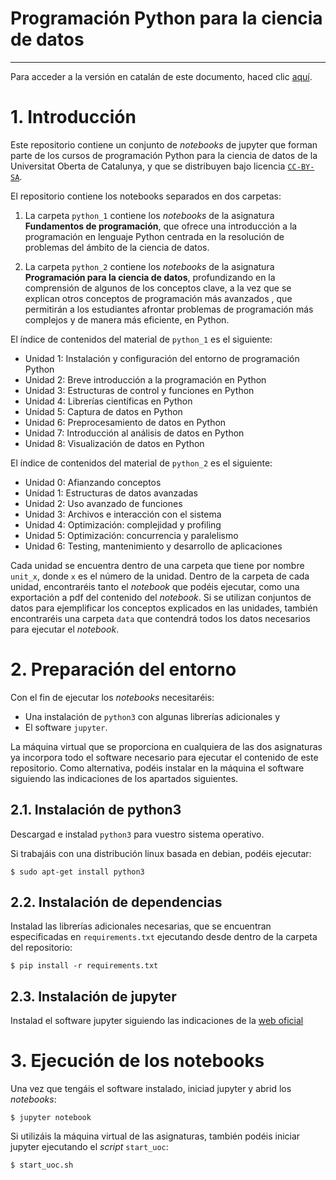 # Programación Python para la ciencia de datos
----
Para acceder a la versión en catalán de este documento, haced clic [aquí](README.md).
# 1. Introducción

Este repositorio contiene un conjunto de *notebooks* de jupyter que forman parte de los cursos de programación Python para la ciencia de datos de la Universitat Oberta de Catalunya, y que se distribuyen bajo licencia [`CC-BY-SA`](https://creativecommons.org/licenses/by-sa/4.0/).

El repositorio contiene los notebooks separados en dos carpetas:
1. La carpeta `python_1` contiene los *notebooks* de la asignatura **Fundamentos de programación**, que ofrece una introducción a la programación en lenguaje Python centrada en la resolución de problemas del ámbito de la ciencia de datos.

2. La carpeta `python_2` contiene los *notebooks* de la asignatura **Programación para la ciencia de datos**, profundizando en la comprensión de algunos de los conceptos clave, a la vez que se explican otros conceptos de programación más avanzados , que permitirán a los estudiantes afrontar problemas de programación más complejos y de manera más eficiente, en Python.

El índice de contenidos del material de `python_1` es el siguiente:

* Unidad 1: Instalación y configuración del entorno de programación Python
* Unidad 2: Breve introducción a la programación en Python
* Unidad 3: Estructuras de control y funciones en Python
* Unidad 4: Librerías científicas en Python
* Unidad 5: Captura de datos en Python
* Unidad 6: Preprocesamiento de datos en Python
* Unidad 7: Introducción al análisis de datos en Python
* Unidad 8: Visualización de datos en Python

El índice de contenidos del material de `python_2` es el siguiente:
* Unidad 0: Afianzando conceptos
* Unidad 1: Estructuras de datos avanzadas
* Unidad 2: Uso avanzado de funciones
* Unidad 3: Archivos e interacción con el sistema
* Unidad 4: Optimización: complejidad y profiling
* Unidad 5: Optimización: concurrencia y paralelismo
* Unidad 6: Testing, mantenimiento y desarrollo de aplicaciones

Cada unidad se encuentra dentro de una carpeta que tiene por nombre `unit_x`, donde `x` es el número de la unidad. Dentro de la carpeta de cada unidad, encontraréis tanto el *notebook* que podéis ejecutar, como una exportación a pdf del contenido del *notebook*. Si se utilizan conjuntos de datos para ejemplificar los conceptos explicados en las unidades, también encontraréis una carpeta `data` que contendrá todos los datos necesarios para ejecutar el *notebook*.

# 2. Preparación del entorno

Con el fin de ejecutar los *notebooks* necesitaréis:
* Una instalación de `python3` con algunas librerías adicionales y
* El software `jupyter`.

La máquina virtual que se proporciona en cualquiera de las dos asignaturas ya incorpora todo el software necesario para ejecutar el contenido de este repositorio. Como alternativa, podéis instalar en la máquina el software siguiendo las indicaciones de los apartados siguientes.

## 2.1. Instalación de python3

Descargad e instalad `python3` para vuestro sistema operativo.

Si trabajáis con una distribución linux basada en debian, podéis ejecutar:

```
$ sudo apt-get install python3
```

## 2.2. Instalación de dependencias

Instalad las librerías adicionales necesarias, que se encuentran especificadas en `requirements.txt` ejecutando desde dentro de la carpeta del repositorio:

```
$ pip install -r requirements.txt
```

## 2.3. Instalación de jupyter

Instalad el software jupyter siguiendo las indicaciones de la [web oficial](https://jupyter.org/install)

# 3. Ejecución de los notebooks

Una vez que tengáis el software instalado, iniciad jupyter y abrid los *notebooks*:

```
$ jupyter notebook
```

Si utilizáis la máquina virtual de las asignaturas, también podéis iniciar jupyter ejecutando el *script* `start_uoc`:
```
$ start_uoc.sh
```
